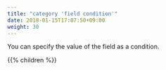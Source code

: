 ```yaml
---
title: "category 'field condition'"
date: 2018-01-15T17:07:50+09:00
weight: 30
---
```


You can specify the value of the field as a condition.

{{% children  %}}
